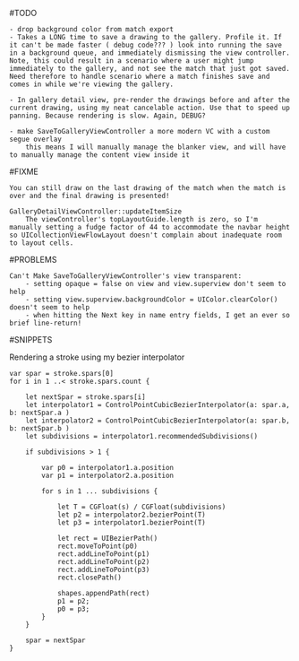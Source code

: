 #TODO

	- drop background color from match export
	- Takes a LONG time to save a drawing to the gallery. Profile it. If it can't be made faster ( debug code??? ) look into running the save in a background queue, and immediately dismissing the view controller. Note, this could result in a scenario where a user might jump immediately to the gallery, and not see the match that just got saved. Need therefore to handle scenario where a match finishes save and comes in while we're viewing the gallery.

	- In gallery detail view, pre-render the drawings before and after the current drawing, using my neat cancelable action. Use that to speed up panning. Because rendering is slow. Again, DEBUG?

	- make SaveToGalleryViewController a more modern VC with a custom segue overlay
		this means I will manually manage the blanker view, and will have to manually manage the content view inside it

#FIXME

	You can still draw on the last drawing of the match when the match is over and the final drawing is presented!

	GalleryDetailViewController::updateItemSize
		The viewController's topLayoutGuide.length is zero, so I'm manually setting a fudge factor of 44 to accommodate the navbar height so UICollectionViewFlowLayout doesn't complain about inadequate room to layout cells. 

#PROBLEMS

	Can't Make SaveToGalleryViewController's view transparent:
		- setting opaque = false on view and view.superview don't seem to help
		- setting view.superview.backgroundColor = UIColor.clearColor() doesn't seem to help
		- when hitting the Next key in name entry fields, I get an ever so brief line-return!
	
#SNIPPETS

Rendering a stroke using my bezier interpolator

	var spar = stroke.spars[0]
	for i in 1 ..< stroke.spars.count {

		let nextSpar = stroke.spars[i]
		let interpolator1 = ControlPointCubicBezierInterpolator(a: spar.a, b: nextSpar.a )
		let interpolator2 = ControlPointCubicBezierInterpolator(a: spar.b, b: nextSpar.b )
		let subdivisions = interpolator1.recommendedSubdivisions()

		if subdivisions > 1 {

			var p0 = interpolator1.a.position
			var p1 = interpolator2.a.position

			for s in 1 ... subdivisions {

				let T = CGFloat(s) / CGFloat(subdivisions)
				let p2 = interpolator2.bezierPoint(T)
				let p3 = interpolator1.bezierPoint(T)

				let rect = UIBezierPath()
				rect.moveToPoint(p0)
				rect.addLineToPoint(p1)
				rect.addLineToPoint(p2)
				rect.addLineToPoint(p3)
				rect.closePath()

				shapes.appendPath(rect)
				p1 = p2;
				p0 = p3;
			}
		}

		spar = nextSpar
	}

